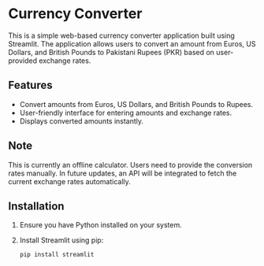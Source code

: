 # Currency Converter

This is a simple web-based currency converter application built using Streamlit. The application allows users to convert an amount from Euros, US Dollars, and British Pounds to Pakistani Rupees (PKR) based on user-provided exchange rates.

## Features

- Convert amounts from Euros, US Dollars, and British Pounds to Rupees.
- User-friendly interface for entering amounts and exchange rates.
- Displays converted amounts instantly.

## Note

This is currently an offline calculator. Users need to provide the conversion rates manually. In future updates, an API will be integrated to fetch the current exchange rates automatically.

## Installation

1. Ensure you have Python installed on your system.
2. Install Streamlit using pip:

   
   ```bash
   pip install streamlit
